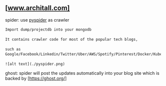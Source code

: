## [www.architall.com]

spider: use [pyspider](http://docs.pyspider.org/en/latest/) as crawler

    Import dump/projectdb into your mongodb

    It contains crawler code for most of the popular tech blogs,

    such as Google/Facebook/Linkedin/Twitter/Uber/AWS/Spotify/Pinterest/Docker/Kubernetes/

    ![alt text](./pyspider.png)

ghost:
    spider will post the updates automatically into your blog site which is backed by [https://ghost.org/]
